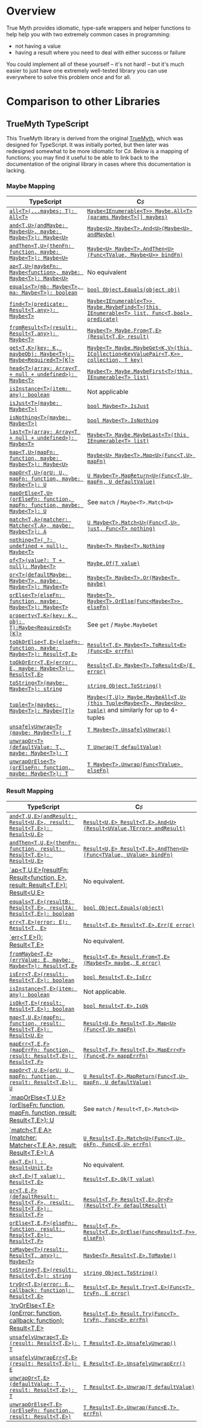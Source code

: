 # Overview

True Myth provides idiomatic, type-safe wrappers and helper functions to help
help you with two extremely common cases in programming:

 - not having a value
 - having a result where you need to deal with either success or failure

You could implement all of these yourself – it's not hard! – but it's much
easier to just have one extremely well-tested library you can use everywhere to
solve this problem once and for all.

# Comparison to other Libraries

## TrueMyth TypeScript

This TrueMyth library is derived from the original
[TrueMyth](https://github.com/true-myth/true-myth), which was designed for
TypeScript.  It was initially ported, but then later was redesigned somewhat to
be more idiomatic for C♯.  Below is a mapping of functions; you may find it
useful to be able to link back to the documentation of the original library in
cases where this documentation is lacking.

### Maybe Mapping
|                                      TypeScript                                       |                                                      C♯                                                       |
| ------------------------------------------------------------------------------------- | ------------------------------------------------------------------------------------------------------------- |
| [`all<T>(...maybes: T): All<T>`](https://true-myth.js.org/modules/_maybe_.html#all-1) | [`Maybe<IEnumerable<T>> Maybe.All<T>(params Maybe<T>[] maybes)`]()                                            |
| [`and<T,U>(andMaybe: Maybe<U>, maybe: Maybe<T>): Maybe<U>`]()                         | [`Maybe<U> Maybe<T>.And<U>(Maybe<U> andMaybe)`]()                                                             |
| [`andThen<T,U>(thenFn: function, maybe: Maybe<T>): Maybe<U>`]()                       | [`Maybe<U> Maybe<T>.AndThen<U>(Func<TValue, Maybe<U>> bindFn)`]()                                             |
| [`ap<T,U>(maybeFn: Maybe<function>, maybe: Maybe<T>): Maybe<U>`]()                    | No equivalent                                                                                                 |
| [`equals<T>(mb: Maybe<T>, ma: Maybe<T>): boolean`]()                                  | [`bool Object.Equals(object obj)`]()                                                                          |
| [`find<T>(predicate: Result<T,any>): Maybe<T>`]()                                     | [`Maybe<IEnumerable<T>> Maybe.MaybeFind<T>(this IEnumerable<T> list, Func<T,bool> predicate)`]()              |
| [`fromResult<T>(result: Result<T,any>): Maybe<T>`]()                                  | [`Maybe<T> Maybe.From<T,E>(Result<T,E> result)`]()                                                            |
| [`get<T,K>(key: K, maybeObj: Maybe<T>): Maybe<Required<T>[K]>`]()                     | [`Maybe<T> Maybe.MaybeGet<K,V>(this ICollection<KeyValuePair<T,K>> collection, T key)`]()                     |
| [`head<T>(array: Array<T + null + undefined>): Maybe<T>`]()                           | [`Maybe<T> Maybe.MaybeFirst<T>(this IEnumerable<T> list)`]()                                                  |
| [`isInstance<T>(item: any): boolean`]()                                               | Not applicable                                                                                                |
| [`isJust<T>(maybe: Maybe<T>)`]()                                                      | [`bool Maybe<T>.IsJust`]()                                                                                    |
| [`isNothing<T>(maybe: Maybe<T>)`]()                                                   | [`bool Maybe<T>.IsNothing`]()                                                                                 |
| [`last<T>(array: Array<T + null + undefined>): Maybe<T>`]()                           | [`Maybe<T> Maybe.MaybeLast<T>(this IEnumerable<T> list)`]()                                                   |
| [`map<T,U>(mapFn: function, maybe: Maybe<T>): Maybe<U>`]()                            | [`Maybe<U> Maybe<T>.Map<U>(Func<T,U> mapFn)`]()                                                               |
| [`mapOr<T,U>(orU: U, mapFn: function, maybe: Maybe<T>): U`]()                         | [`U Maybe<T>.MapReturn<U>(Func<T,U> mapFn, U defaultValue)`]()                                                |
| [`mapOrElse<T,U>(orElseFn: function, mapFn: function, maybe: Maybe<T>): U`]()         | See `match` / `Maybe<T>.Match<U>`                                                                             |
| [`match<T,A>(matcher: Matcher<T,A>, maybe: Maybe<T>): A`]()                           | [`U Maybe<T>.Match<U>(Func<T,U> just, Func<T> nothing)`]()                                                    |
| [`nothing<T>(_?: undefined + null): Maybe<T>`]()                                      | [`Maybe<T> Maybe<T>.Nothing`]()                                                                               |
| [`of<T>(value?: T + null): Maybe<T>`]()                                               | [`Maybe.Of(T value)`]()                                                                                       |
| [`or<T>(defaultMaybe: Maybe<T>, maybe: Maybe<T>): Maybe<T>`]()                        | [`Maybe<T> Maybe<T>.Or(Maybe<T> maybe)`]()                                                                    |
| [`orElse<T>(elseFn: function, maybe: Maybe<T>): Maybe<T>`]()                          | [`Maybe<T> Maybe<T>.OrElse(Func<Maybe<T>> elseFn)`]()                                                         |
| [`property<T,K>(key: K, obj: T):Maybe<Required<T>[K]>`]()                             | See `get` / `Maybe.MaybeGet`                                                                                  |
| [`toOkOrElse<T,E>(elseFn: function, maybe: Maybe<T>): Result<T,E>`]()                 | [`Result<T,E> Maybe<T>.ToResult<E>(Func<E> errFn)`]()                                                         |
| [`toOkOrErr<T,E>(error: E, maybe: Maybe<T>): Result<T,E>`]()                          | [`Result<T,E> Maybe<T>.ToResult<E>(E error)`]()                                                               |
| [`toString<T>(maybe: Maybe<T>): string`]()                                            | [`string Object.ToString()`]()                                                                                |
| [`tuple<T>(maybes: Maybe<T>): Maybe<[T]>`]()                                          | [`Maybe<(T,U)> Maybe.MaybeAll<T,U>(this Tuple<Maybe<T>, Maybe<U>> tuple)`]() and similarly for up to 4-tuples |
| [`unsafelyUnwrap<T>(maybe: Maybe<T>): T`]()                                           | [`T Maybe<T>.UnsafelyUnwrap()`]()                                                                             |
| [`unwrapOr<T>(defaultValue: T, maybe: Maybe<T>): T`]()                                | [`T Unwrap(T defaultValue)`]()                                                                                |
| [`unwrapOrElse<T>(orElseFn: function, maybe: Maybe<T>): T`]()                         | [`T Maybe<T>.Unwrap(Func<TValue> elseFn)`]()                                                                  |

### Result Mapping
|                                     TypeScript                                     |                                  C♯                                   |
| ---------------------------------------------------------------------------------- | --------------------------------------------------------------------- |
| [`and<T,U,E>(andResult: Result<U,E>, result: Result<T,E>): Result<U,E>`]()         | [`Result<U,E> Result<T,E>.And<U>(Result<UValue,TError> andResult)`]() |
| [`andThen<T,U,E>(thenFn: function, result: Result<T,E>): Result<U,E>`]()           | [`Result<U,E> Result<T,E>.AndThen<U>(Func<TValue, UValue> bindFn)`]() |
| [`ap<T,U,E>(resultFn: Result<function, E>, result: Result<T,E>): Result<U,E>]()    | No equivalent.                                                        |
| [`equals<T,E>(resultB: Result<T,E>, resultA: Result<T,E>): boolean`]()             | [`bool Object.Equals(object)`]()                                      |
| [`err<T,E>(error: E): Result<T, E>`]()                                             | [`Result<T,E> Result<T,E>.Err(E error)`]()                            |
| [`err<T,E>(): Result<T,E>]()                                                       | No equivalent.                                                        |
| [`fromMaybe<T,E>(errValue: E, maybe: Maybe<T>): Result<T,E>`]()                    | [`Result<T,E> Result.From<T,E>(Maybe<T> maybe, E error)`]()           |
| [`isErr<T,E>(result: Result<T,E>): boolean`]()                                     | [`bool Result<T,E>.IsErr`]()                                          |
| [`isInstance<T,E>(item: any): boolean`]()                                          | Not applicable.                                                       |
| [`isOk<T,E>(result: Result<T,E>): boolean`]()                                      | [`bool Result<T,E>.IsOk`]()                                           |
| [`map<T,U,E>(mapFn: function, result: Result<T,E>): Result<U,E>`]()                | [`Result<U,E> Result<T,E>.Map<U>(Func<T,U> mapFn)`]()                 |
| [`mapErr<T,E,F>(mapErrFn: function, result: Result<T,E>): Result<T,F>`]()          | [`Result<T,F> Result<T,E>.MapErr<F>(Func<E,F> mappErrFn)`]()          |
| [`mapOr<T,U,E>(orU: U, mapFn: function, result: Result<T,E>): U`]()                | [`U Result<T,E>.MapReturn(Func<T,U> mapFn, U defaultValue)`]()        |
| [`mapOrElse<T,U,E>(orElseFn: function, mapFn, function, result: Result<T,E>): U]() | See `match` / `Result<T,E>.Match<U>`                                  |
| [`match<T,E,A>(matcher: Matcher<T,E,A>, result: Result<T,E>): A]()                 | [`U Result<T,E>.Match<U>(Func<T,U> okFn, Func<E,U> errFn)`]()         |
| [`ok<T,E>() : Result<Unit,E>`]()                                                   | No equivalent.                                                        |
| [`ok<T,E>(T value): Result<T,E>`]()                                                | [`Result<T,E>.Ok(T value)`]()                                         |
| [`or<T,E,F>(defaultResult: Result<T,F>, result: Result<T,E>): Result<T,F>`]()      | [`Result<T,F> Result<T,E>.Or<F>(Result<T,F> defaultResult)`]()        |
| [`orElse<T,E,F>(elseFn: function, result: Result<T,E>): Result<T,F>`]()            | [`Result<T,F> Result<T,E>.OrElse(Func<Result<T,F>> elseFn)`]()        |
| [`toMaybe<T>(result: Result<T, any>): Maybe<T>`]()                                 | [`Maybe<T> Result<T,E>.ToMaybe()`]()                                  |
| [`toString<T,E>(result: Result<T,E>): string`]()                                   | [`string Object.ToString()`]()                                        |
| [`tryOr<T,E>(error: E, callback: function): Result<T,E>`]()                        | [`Result<T,E> Result.Try<T,E>(Func<T> tryFn, E error)`]()             |
| [`tryOrElse<T,E>(onError: function, callback: function): Result<T,E>]()            | [`Result<T,E> Result.Try(Func<T> tryFn, Func<E> errFn)`]()            |
| [`unsafelyUnwrap<T,E>(result: Result<T,E>): T`]()                                  | [`T Result<T,E>.UnsafelyUnwrap()`]()                                  |
| [`unsafelyUnwrapErr<T,E>(result: Result<T,E>): E`]()                               | [`E Result<T,E>.UnsafelyUnwrapErr()`]()                               |
| [`unwrapOr<T,E>(defaultValue: T, result: Result<T,E>): T`]()                       | [`T Result<T,E>.Unwrap(T defaultValue)`]()                            |
| [`unwrapOrElse<T,E>(orElseFn: function, result: Result<T,E>)`]()                   | [`T Result<T,E>.Unwrap(Func<E,T> errFn)`]()                           |
